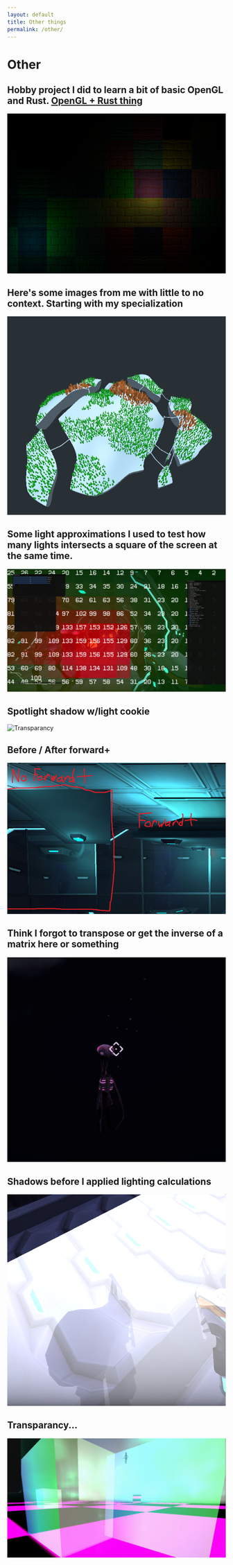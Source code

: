 ```yaml
---
layout: default
title: Other things
permalink: /other/
---
```

Other
===========


Hobby project I did to learn a bit of basic OpenGL and Rust. [OpenGL + Rust thing](https://github.com/zer0problem/2dRustOpenGLTest)  
----------- 
![OpenGL+Rust](/images/rust_opengl_wnormals.png)

Here's some images from me with little to no context. Starting with my specialization
-----------
![Specialization](/images/SpecGeneration5.gif)  

Some light approximations I used to test how many lights intersects a square of the screen at the same time.  
-----------
![light approximations](/images/light_approximations.png)

Spotlight shadow w/light cookie  
-----------
![Transparancy](/images/project7_spotlight_shadow_and_cookie.gif)  

Before / After forward+  
-----------
![NoForward+/Forward+](/images/noforward_vs_forward.png)  

Think I forgot to transpose or get the inverse of a matrix here or something  
-----------
![NotFixedYet](/images/notfixedyet.gif)  

Shadows before I applied lighting calculations  
-----------
![ShadowDepthData](/images/shadowdepthdataview.png)  

Transparancy...  
-----------
![Transparancy](/images/quackingtransparency.gif)  

